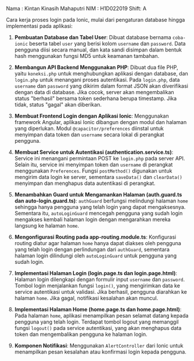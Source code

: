 Nama : Kintan Kinasih Mahaputri
NIM : H1D022019
Shift: A

Cara kerja proses login pada Ionic, mulai dari pengaturan database hingga implementasi pada aplikasi:

1. **Pembuatan Database dan Tabel User**: Dibuat database bernama `coba-ionic` beserta tabel `user` yang berisi kolom `username` dan `password`. Data pengguna diisi secara manual, dan kata sandi disimpan dalam bentuk hash menggunakan fungsi MD5 untuk keamanan tambahan.

2. **Membangun API Backend Menggunakan PHP**: Dibuat dua file PHP, yaitu `koneksi.php` untuk menghubungkan aplikasi dengan database, dan `login.php` untuk menangani proses autentikasi. Pada `login.php`, data `username` dan `password` yang dikirim dalam format JSON akan diverifikasi dengan data di database. Jika cocok, server akan mengembalikan status "berhasil" bersama token sederhana berupa timestamp. Jika tidak, status "gagal" akan diberikan.

3. **Membuat Frontend Login dengan Aplikasi Ionic**: Menggunakan framework Angular, aplikasi Ionic dibangun dengan modul dan halaman yang diperlukan. Modul `@capacitor/preferences` diinstal untuk menyimpan data token dan `username` secara lokal di perangkat pengguna.

4. **Membuat Service untuk Autentikasi (authentication.service.ts)**: Service ini menangani permintaan POST ke `login.php` pada server API. Selain itu, service ini menyimpan token dan `username` di perangkat menggunakan `Preferences`. Fungsi `postMethod()` digunakan untuk mengirim data login ke server, sementara `saveData()` dan `clearData()` menyimpan dan menghapus data autentikasi di perangkat.

5. **Menambahkan Guard untuk Mengamankan Halaman (auth.guard.ts dan auto-login.guard.ts)**: `authGuard` berfungsi melindungi halaman `home` sehingga hanya pengguna yang telah login yang dapat mengaksesnya. Sementara itu, `autoLoginGuard` mencegah pengguna yang sudah login mengakses kembali halaman login dengan mengarahkan mereka langsung ke halaman `home`.

6. **Mengonfigurasi Routing pada app-routing.module.ts**: Konfigurasi routing diatur agar halaman `home` hanya dapat diakses oleh pengguna yang telah login dengan perlindungan dari `authGuard`, sementara halaman login dilindungi oleh `autoLoginGuard` untuk pengguna yang sudah login.

7. **Implementasi Halaman Login (login.page.ts dan login.page.html)**: Halaman login dilengkapi dengan formulir input `username` dan `password`. Tombol login menjalankan fungsi `login()`, yang mengirimkan data ke service autentikasi untuk validasi. Jika berhasil, pengguna diarahkan ke halaman `home`. Jika gagal, notifikasi kesalahan akan muncul.

8. **Implementasi Halaman Home (home.page.ts dan home.page.html)**: Pada halaman `home`, aplikasi menampilkan pesan selamat datang kepada pengguna yang telah login. Terdapat tombol logout yang memanggil fungsi `logout()` pada service autentikasi, yang akan menghapus data token dan mengembalikan pengguna ke halaman login.

9. **Komponen Notifikasi**: Menggunakan `AlertController` dari Ionic untuk menampilkan pesan kesalahan atau konfirmasi login kepada pengguna. 

